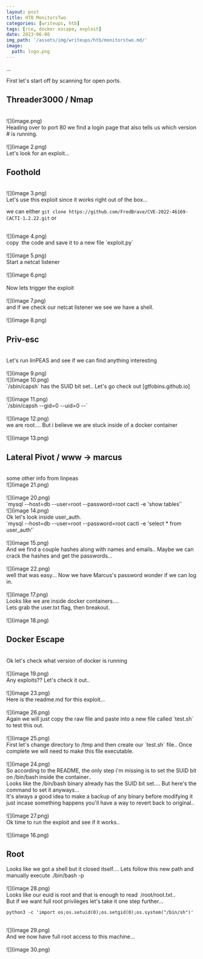 ```yaml
---
layout: post
title: HTB MonitorsTwo
categories: [writeups, htb]
tags: [rce, docker escape, exploit]
date: 2023-06-08
img_path: '/assets/img/writeups/htb/monitorstwo.md/'
image:
  path: logo.png
---
```

...

First let's start off by scanning for open ports.<br/>

## Threader3000 / Nmap

<br/>
![](image.png)
<br/>
Heading over to port 80 we find a login page that also tells us which version # is running.<br/>
<br/>
![](image 2.png)
<br/>
Let's look for an exploit...<br/>

## Foothold

<br/>
![](image 3.png)
<br/>
Let's use this exploit since it works right out of the box...<br/>

we can either `git clone https://github.com/FredBrave/CVE-2022-46169-CACTI-1.2.22.git` or 

<br/>
![](image 4.png)
<br/>
copy &nbsp;the code and save it to a new file `exploit.py` <br/>
<br/>
![](image 5.png)
<br/>
Start a netcat listener <br/>
<br/>
![](image 6.png)
<br/>
<br/>
Now lets trigger the exploit<br/>
<br/>
![](image 7.png)
<br/>
and if we check our netcat listener we see we have a shell.<br/>
<br/>
![](image 8.png)

## Priv-esc

<br/>
Let's run linPEAS and see if we can find anything interesting<br/>
<br/>
![](image 9.png)
<br/>
![](image 10.png)
<br/>
`/sbin/capsh` has the SUID bit set.. Let's go check out [gtfobins.github.io] <br/>
<br/>
![](image 11.png)
<br/>
`/sbin/capsh --gid=0 --uid=0 --`<br/>
<br/>
![](image 12.png)
<br/>
we are root.... But i believe we are stuck inside of a docker container<br/>
<br/>
![](image 13.png)
<br/>

## Lateral Pivot / www -> marcus

<br/>
some other info from linpeas<br/>
![](image 21.png)
<br/>
<br/>
![](image 20.png)
<br/>
`mysql --host=db --user=root --password=root cacti -e 'show tables'`<br/>
![](image 14.png)
<br/>
Ok let's look inside user_auth.<br/>
`mysql --host=db --user=root --password=root cacti -e 'select * from user_auth'`<br/>
<br/>
![](image 15.png)
<br/>
And we find a couple hashes along with names and emails.. Maybe we can crack the hashes and get the passwords...<br/>
<br/>
![](image 22.png)
<br/>
well that was easy... Now we have Marcus's password wonder if we can log in.<br/>
<br/>
![](image 17.png)
&nbsp;<br/>
Looks like we are inside docker containers....<br/>
Lets grab the user.txt flag, then breakout.<br/>
<br/>
![](image 18.png)
<br/>

## Docker Escape

<br/>
Ok let's check what version of docker is running<br/>
<br/>
![](image 19.png)
<br/>
Any exploits?? Let's check it out..<br/>
<br/>
![](image 23.png)
<br/>
Here is the readme.md for this exploit...<br/>
<br/>
![](image 26.png)
<br/>
Again we will just copy the raw file and paste into a new file called `test.sh` to test this out.<br/>
<br/>
![](image 25.png)
<br/>
First let's change directory to /tmp and then create our `test.sh` file.. Once complete we will need to make this file executable. <br/>
<br/>
![](image 24.png)
<br/>
So according to the README, the only step i'm missing is to set the SUID bit on /bin/bash inside the container..<br/>
Looks like the /bin/bash binary already has the SUID bit set.... But here's the command to set it anyways...<br/>
It's always a good idea to make a backup of any binary before modifying it just incase something happens you'll have a way to revert back to original..<br/>
<br/>
![](image 27.png)
<br/>
Ok time to run the exploit and see if it works..<br/>
<br/>
![](image 16.png)
<br/>

## Root

Looks like we got a shell but it closed itself.... Lets follow this new path and manually execute ./bin/bash -p<br/>
<br/>
![](image 28.png)
<br/>
Looks like our euid is root and that is enough to read &nbsp;/root/root.txt..<br/>
But if we want full root privileges let's take it one step further...<br/>

`python3 -c 'import os;os.setuid(0);os.setgid(0);os.system("/bin/sh")'`

<br/>
![](image 29.png)
<br/>
And we now have full root access to this machine...<br/>
<br/>
![](image 30.png)
<br/>
<br/>
